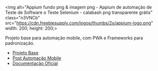 <img alt="Appium fundo png &amp; imagem png - Appium de automação de Teste de Software o  Teste Selenium - calabash png transparente grátis" class="n3VNCb" src="https://cdn.freebiesupply.com/logos/thumbs/2x/appium-logo.png" width: 200; height: 200;>

Projeto base para automação mobile, com PWA e Frameworks para padronização.

- [Projeto Base](https://github.com/clarabez/appium)
- [Post Automação Mobile](https://medium.com/@lazarofsjunior/automa%C3%A7%C3%A3o-mobile-269eea55cd68)
- [Documentação Oficial](http://appium.io/)


